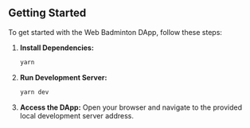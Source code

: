 ## Getting Started

To get started with the Web Badminton DApp, follow these steps:

1. **Install Dependencies:**
   ```bash
   yarn
   ```

2. **Run Development Server:**
   ```bash
   yarn dev
   ```

3. **Access the DApp:**
   Open your browser and navigate to the provided local development server address.
